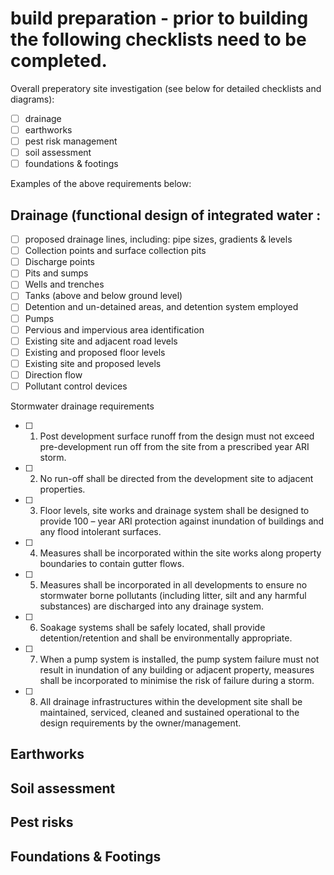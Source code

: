 # build preparation - prior to building the following checklists need to be completed.

Overall preperatory site investigation (see below for detailed checklists and diagrams):
- [ ] drainage
- [ ] earthworks
- [ ] pest risk management
- [ ] soil assessment
- [ ] foundations & footings

Examples of the above requirements below:

## Drainage (functional design of integrated water : 

- [ ] proposed drainage lines, including: pipe sizes, gradients & levels
- [ ] Collection points and surface collection pits
- [ ] Discharge points
- [ ] Pits and sumps
- [ ] Wells and trenches
- [ ] Tanks (above and below ground level)
- [ ] Detention and un-detained areas, and detention system employed
- [ ] Pumps
- [ ] Pervious and impervious area identification
- [ ] Existing site and adjacent road levels
- [ ] Existing and proposed floor levels
- [ ] Existing site and proposed levels
- [ ] Direction flow
- [ ] Pollutant control devices

Stormwater drainage requirements
- [ ] 1.    Post development surface runoff from the design must not exceed pre-development run off from the site from a prescribed year ARI storm.
- [ ] 2.    No run-off shall be directed from the development site to adjacent properties.
- [ ] 3.    Floor levels, site works and drainage system shall be designed to provide 100 – year ARI protection against inundation of buildings and any flood intolerant surfaces.
- [ ] 4.    Measures shall be incorporated within the site works along property boundaries to contain gutter flows.
- [ ] 5.    Measures shall be incorporated in all developments to ensure no stormwater borne pollutants (including litter, silt and any harmful substances) are discharged into any drainage system.
- [ ] 6.    Soakage systems shall be safely located, shall provide detention/retention and shall be environmentally appropriate.
- [ ] 7.    When a pump system is installed, the pump system failure must not result in inundation of any building or adjacent property, measures shall be incorporated to minimise the risk of failure during a storm.
- [ ] 8.    All drainage infrastructures within the development site shall be maintained, serviced, cleaned and sustained operational to the design requirements by the owner/management.


## Earthworks

## Soil assessment 

## Pest risks

## Foundations & Footings
